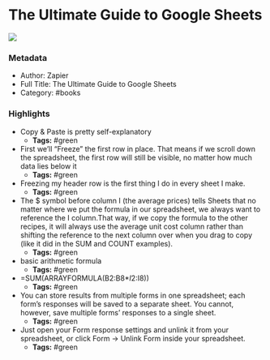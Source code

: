 # The Ultimate Guide to Google Sheets

![](https://readwise-assets.s3.amazonaws.com/static/images/default-book-icon-9.63dbe834380e.png)

### Metadata

- Author: Zapier
- Full Title: The Ultimate Guide to Google Sheets
- Category: #books

### Highlights

- Copy & Paste is pretty self-explanatory
    - **Tags:** #green
- First we’ll “Freeze” the first row in place. That means if we scroll down the spreadsheet, the first row will still be visible, no matter how much data lies below it
    - **Tags:** #green
- Freezing my header row is the first thing I do in every sheet I make.
    - **Tags:** #green
- The $ symbol before column I (the average prices) tells Sheets that no matter where we put the formula in our spreadsheet, we always want to reference the I column.That way, if we copy the formula to the other recipes, it will always use the average unit cost column rather than shifting the reference to the next column over when you drag to copy (like it did in the SUM and COUNT examples).
    - **Tags:** #green
- basic arithmetic formula
    - **Tags:** #green
- =SUM(ARRAYFORMULA(B2:B8*$I2:$I8))
    - **Tags:** #green
- You can store results from multiple forms in one spreadsheet; each form’s responses will be saved to a separate sheet. You cannot, however, save multiple forms’ responses to a single sheet.
    - **Tags:** #green
- Just open your Form response settings and unlink it from your spreadsheet, or click Form -> Unlink Form inside your spreadsheet.
    - **Tags:** #green
